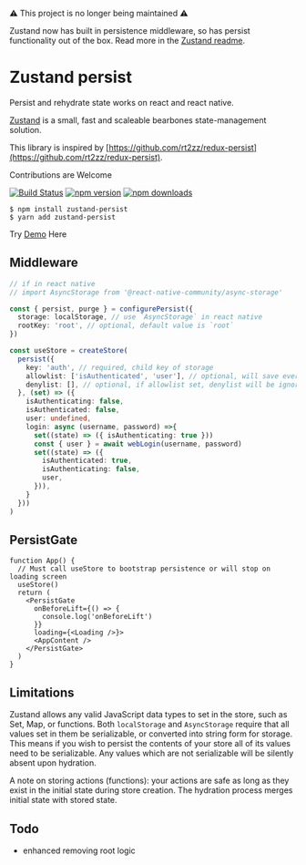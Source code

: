 ⚠️ This project is no longer being maintained ⚠️

Zustand now has built in persistence middleware, so has persist functionality out of the box. Read more in the [Zustand readme](https://github.com/pmndrs/zustand#persist-middleware).

# Zustand persist

Persist and rehydrate state works on react and react native.

[Zustand](https://github.com/react-spring/zustand) is a small, fast and scaleable bearbones state-management solution.

This library is inspired by [https://github.com/rt2zz/redux-persist](https://github.com/rt2zz/redux-persist).

Contributions are Welcome

[![Build Status](https://travis-ci.org/roadmanfong/zustand-persist.svg?branch=master)](https://travis-ci.org/roadmanfong/zustand-persist) [![npm version](https://img.shields.io/npm/v/zustand-persist.svg?style=flat-square)](https://www.npmjs.com/package/zustand-persist) [![npm downloads](https://img.shields.io/npm/dm/zustand-persist.svg?style=flat-square)](https://www.npmjs.com/package/zustand-persist)

```cli
$ npm install zustand-persist
$ yarn add zustand-persist
```

Try [Demo](https://codesandbox.io/s/zustand-persist-example-5u3ry?file=/src/App.js) Here

## Middleware

```ts
// if in react native
// import AsyncStorage from '@react-native-community/async-storage'

const { persist, purge } = configurePersist({
  storage: localStorage, // use `AsyncStorage` in react native
  rootKey: 'root', // optional, default value is `root`
})

const useStore = createStore(
  persist({
    key: 'auth', // required, child key of storage
    allowlist: ['isAuthenticated', 'user'], // optional, will save everything if allowlist is undefined
    denylist: [], // optional, if allowlist set, denylist will be ignored
  }, (set) => ({
    isAuthenticating: false,
    isAuthenticated: false,
    user: undefined,
    login: async (username, password) =>{
      set((state) => ({ isAuthenticating: true }))
      const { user } = await webLogin(username, password)
      set((state) => ({
        isAuthenticated: true,
        isAuthenticating: false,
        user,
      })),
    }
  }))
)
```

## PersistGate

```tsx
function App() {
  // Must call useStore to bootstrap persistence or will stop on loading screen
  useStore()
  return (
    <PersistGate
      onBeforeLift={() => {
        console.log('onBeforeLift')
      }}
      loading={<Loading />}>
      <AppContent />
    </PersistGate>
  )
}
```

## Limitations
Zustand allows any valid JavaScript data types to set in the store, such as Set, Map, or functions. Both `localStorage` and `AsyncStorage` require that all values set in them be serializable, or converted into string form for storage. This means if you wish to persist the contents of your store all of its values need to be serializable. Any values which are not serializable will be silently absent upon hydration.

A note on storing actions (functions): your actions are safe as long as they exist in the initial state during store creation. The hydration process merges initial state with stored state.

## Todo

- enhanced removing root logic
